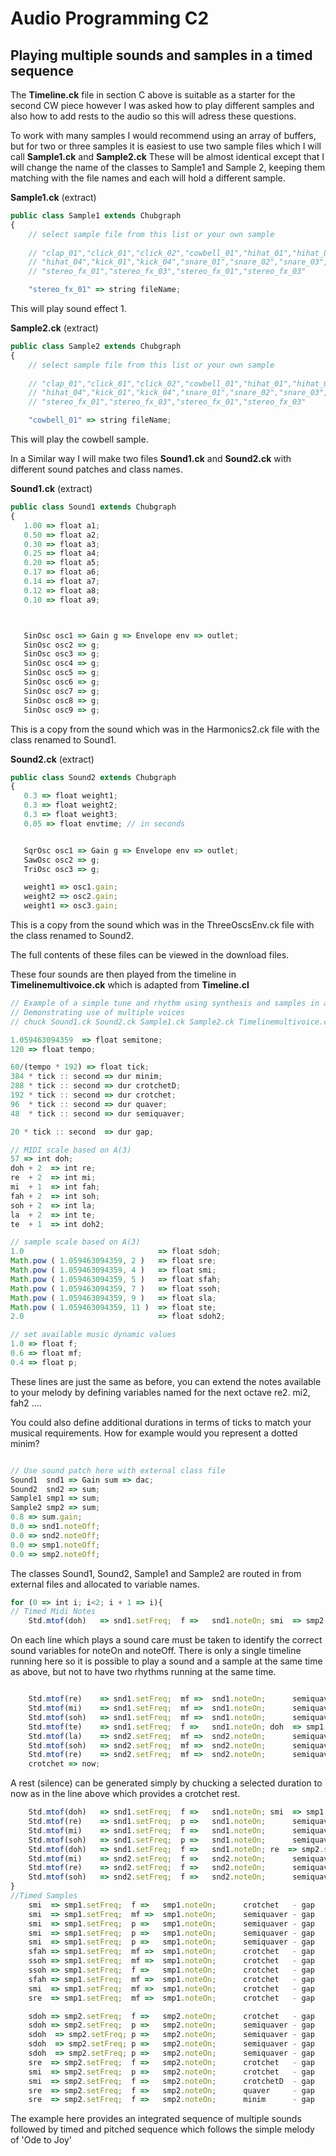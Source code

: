 # Audio Programming C2
## Playing multiple sounds and samples in a timed sequence

 The **Timeline.ck** file in section C above is suitable as a starter for the second CW piece however I was asked how to play different samples and also how to add rests to the audio so this will adress these questions.

 To work with many samples I would recommend using an array of buffers, but for two or three samples it is easiest to use two sample files which I will call **Sample1.ck** and **Sample2.ck** These will be almost identical except that I will change the name of the classes to Sample1 and Sample 2, keeping them matching with the file names and each will hold a different sample.

**Sample1.ck** (extract)

```javascript
public class Sample1 extends Chubgraph
{
    // select sample file from this list or your own sample
 
    // "clap_01","click_01","click_02","cowbell_01","hihat_01","hihat_02",
    // "hihat_04","kick_01","kick_04","snare_01","snare_02","snare_03",
    // "stereo_fx_01","stereo_fx_03","stereo_fx_01","stereo_fx_03"

    "stereo_fx_01" => string fileName;
```
This will play sound effect 1.

**Sample2.ck** (extract)

```javascript
public class Sample2 extends Chubgraph
{
    // select sample file from this list or your own sample
 
    // "clap_01","click_01","click_02","cowbell_01","hihat_01","hihat_02",
    // "hihat_04","kick_01","kick_04","snare_01","snare_02","snare_03",
    // "stereo_fx_01","stereo_fx_03","stereo_fx_01","stereo_fx_03"

    "cowbell_01" => string fileName;
```

This will play the cowbell sample.

In a Similar way I will make two files **Sound1.ck** and **Sound2.ck** with different sound patches and class names.


**Sound1.ck** (extract)

```javascript
public class Sound1 extends Chubgraph
{
   1.00 => float a1;  
   0.50 => float a2;
   0.30 => float a3;
   0.25 => float a4;
   0.20 => float a5;
   0.17 => float a6;
   0.14 => float a7;
   0.12 => float a8;
   0.10 => float a9;



   SinOsc osc1 => Gain g => Envelope env => outlet;
   SinOsc osc2 => g;
   SinOsc osc3 => g;
   SinOsc osc4 => g;
   SinOsc osc5 => g;
   SinOsc osc6 => g;
   SinOsc osc7 => g;
   SinOsc osc8 => g;
   SinOsc osc9 => g;
```

This is a copy from the sound which was in the Harmonics2.ck file with the class renamed to Sound1.

**Sound2.ck** (extract)

```javascript
public class Sound2 extends Chubgraph
{
   0.3 => float weight1;
   0.3 => float weight2;
   0.3 => float weight3;
   0.05 => float envtime; // in seconds


   SqrOsc osc1 => Gain g => Envelope env => outlet;
   SawOsc osc2 => g;
   TriOsc osc3 => g;

   weight1 => osc1.gain;
   weight2 => osc2.gain;
   weight1 => osc3.gain;
```

This is a copy from the sound which was in the ThreeOscsEnv.ck file with the class renamed to Sound2.

The full contents of these files can be viewed in the download files.

These four sounds are then played from the timeline in **Timelinemultivoice.ck** which is adapted from **Timeline.cl**

```javascript
// Example of a simple tune and rhythm using synthesis and samples in a timeline. 
// Demonstrating use of multiple voices
// chuck Sound1.ck Sound2.ck Sample1.ck Sample2.ck Timelinemultivoice.ck

1.059463094359  => float semitone;
120 => float tempo;

60/(tempo * 192) => float tick;
384 * tick :: second => dur minim;
288 * tick :: second => dur crotchetD;
192 * tick :: second => dur crotchet;
96  * tick :: second => dur quaver;
48  * tick :: second => dur semiquaver;

20 * tick :: second  => dur gap;

// MIDI scale based on A(3)
57 => int doh; 
doh + 2  => int re;
re  + 2  => int mi;
mi  + 1  => int fah;
fah + 2  => int soh;
soh + 2  => int la;
la  + 2  => int te;
te  + 1  => int doh2;

// sample scale based on A(3)
1.0                              => float sdoh; 
Math.pow ( 1.059463094359, 2 )   => float sre;
Math.pow ( 1.059463094359, 4 )   => float smi;
Math.pow ( 1.059463094359, 5 )   => float sfah;
Math.pow ( 1.059463094359, 7 )   => float ssoh;
Math.pow ( 1.059463094359, 9 )   => float sla;
Math.pow ( 1.059463094359, 11 )  => float ste;
2.0                              => float sdoh2;

// set available music dynamic values
1.0 => float f;
0.6 => float mf;
0.4 => float p;

```
 These lines are just the same as before, you can extend the notes available to your melody by defining variables named for the next octave re2. mi2, fah2 ....

 You could also define additional durations in terms of ticks to match your musical requirements.  How for example would you represent a dotted minim?

```javascript

// Use sound patch here with external class file
Sound1  snd1 => Gain sum => dac;
Sound2  snd2 => sum;
Sample1 smp1 => sum;
Sample2 smp2 => sum;
0.8 => sum.gain;
0.0 => snd1.noteOff;
0.0 => snd2.noteOff;
0.0 => smp1.noteOff;
0.0 => smp2.noteOff;
```
The classes Sound1, Sound2, Sample1 and Sample2 are routed in from external files and allocated to variable names.


```javascript
for (0 => int i; i<2; i + 1 => i){
// Timed Midi Notes
    Std.mtof(doh)   => snd1.setFreq;  f =>   snd1.noteOn; smi  => smp2.setFreq;  f => smp2.noteOn ;     semiquaver  - gap   => now;  0.0 => snd1.noteOff;  0.0 => smp2.noteOff; gap   => now;

```
On each line which plays a sound care must be taken to identify the correct sound variables for noteOn and noteOff.  There is only a single timeline running here so it is possible to play a sound and a sample at the same time as above, but not to have two rhythms running at the same time.

```javascript

    Std.mtof(re)    => snd1.setFreq;  mf =>  snd1.noteOn;      semiquaver  - gap   => now; 0.0 => snd1.noteOff; gap   => now;
    Std.mtof(mi)    => snd1.setFreq;  mf =>  snd1.noteOn;      semiquaver  - gap   => now; 0.0 => snd1.noteOff; gap   => now; 
    Std.mtof(soh)   => snd1.setFreq;  mf =>  snd1.noteOn;      semiquaver  - gap   => now; 0.0 => snd1.noteOff; gap   => now;
    Std.mtof(te)    => snd1.setFreq;  f =>   snd1.noteOn; doh  => smp1.setFreq;  f => smp2.noteOn  ;     semiquaver  - gap   => now; 0.0 => snd1.noteOff; 0.0 => smp2.noteOff;gap   => now; 
    Std.mtof(la)    => snd2.setFreq;  mf =>  snd2.noteOn;      semiquaver  - gap   => now; 0.0 => snd2.noteOff; gap   => now;
    Std.mtof(soh)   => snd2.setFreq;  mf =>  snd2.noteOn;      semiquaver  - gap   => now; 0.0 => snd2.noteOff; gap   => now; 
    Std.mtof(re)    => snd2.setFreq;  mf =>  snd2.noteOn;      semiquaver  - gap   => now; 0.0 => snd2.noteOff; gap   => now; 
    crotchet => now;
```
A rest (silence) can be generated simply by chucking a selected duration to now as in the line above which provides a crotchet rest.

```javascript    
    Std.mtof(doh)   => snd1.setFreq;  f =>   snd1.noteOn; smi  => smp1.setFreq;  f => smp1.noteOn  ;     semiquaver  - gap   => now; 0.0 => snd1.noteOff; 0.0 => smp1.noteOff;gap   => now; 
    Std.mtof(re)    => snd1.setFreq;  p =>   snd1.noteOn;      semiquaver  - gap   => now; 0.0 => snd1.noteOff; gap   => now; 
    Std.mtof(mi)    => snd1.setFreq;  f =>   snd1.noteOn;      semiquaver - gap   => now; 0.0 => snd1.noteOff; gap   => now;
    Std.mtof(soh)   => snd1.setFreq;  p =>   snd1.noteOn;      semiquaver  - gap   => now; 0.0 => snd1.noteOff; gap   => now; 
    Std.mtof(doh)   => snd1.setFreq;  f =>   snd1.noteOn; re  => smp2.setFreq;  f => smp2.noteOn   ;     semiquaver - gap   => now; 0.0 => snd1.noteOff; 0.0 => smp2.noteOff;gap   => now; 
    Std.mtof(mi)    => snd2.setFreq;  f =>   snd2.noteOn;      semiquaver    - gap   => now; 0.0 => snd2.noteOff; gap   => now; 
    Std.mtof(re)    => snd2.setFreq;  f =>   snd2.noteOn;      semiquaver     - gap   => now; 0.0 => snd2.noteOff; gap   => now; 
    Std.mtof(soh)   => snd2.setFreq;  f =>   snd2.noteOn;      semiquaver   - gap   => now; 0.0 => snd2.noteOff; gap   => now; 
}
//Timed Samples
    smi  => smp1.setFreq;  f =>   smp1.noteOn;      crotchet   - gap   => now; 0.0 => smp1.noteOff; gap   => now;
    smi  => smp1.setFreq;  mf =>  smp1.noteOn;      semiquaver - gap   => now; 0.0 => smp1.noteOff; gap   => now;
    smi  => smp1.setFreq;  p =>   smp1.noteOn;      semiquaver - gap   => now; 0.0 => smp1.noteOff; gap   => now;
    smi  => smp1.setFreq;  p =>   smp1.noteOn;      semiquaver - gap   => now; 0.0 => smp1.noteOff; gap   => now;
    smi  => smp1.setFreq;  p =>   smp1.noteOn;      semiquaver - gap   => now; 0.0 => smp1.noteOff; gap   => now;
    sfah => smp1.setFreq;  mf =>  smp1.noteOn;      crotchet   - gap   => now; 0.0 => smp1.noteOff; gap   => now; 
    ssoh => smp1.setFreq;  mf =>  smp1.noteOn;      crotchet   - gap   => now; 0.0 => smp1.noteOff; gap   => now;
    ssoh => smp1.setFreq;  f =>   smp1.noteOn;      crotchet   - gap   => now; 0.0 => smp1.noteOff; gap   => now; 
    sfah => smp1.setFreq;  mf =>  smp1.noteOn;      crotchet   - gap   => now; 0.0 => smp1.noteOff; gap   => now;
    smi  => smp1.setFreq;  mf =>  smp1.noteOn;      crotchet   - gap   => now; 0.0 => smp1.noteOff; gap   => now; 
    sre  => smp1.setFreq;  mf =>  smp1.noteOn;      crotchet   - gap   => now; 0.0 => smp1.noteOff; gap   => now; 

    sdoh => smp2.setFreq;  f =>   smp2.noteOn;      crotchet   - gap   => now; 0.0 => smp2.noteOff; gap   => now; 
    sdoh => smp2.setFreq;  p =>   smp2.noteOn;      semiquaver - gap   => now; 0.0 => smp2.noteOff; gap   => now; 
    sdoh  => smp2.setFreq; p =>   smp2.noteOn;      semiquaver - gap   => now; 0.0 => smp2.noteOff; gap   => now;
    sdoh  => smp2.setFreq; p =>   smp2.noteOn;      semiquaver - gap   => now; 0.0 => smp2.noteOff; gap   => now;
    sdoh  => smp2.setFreq; p =>   smp2.noteOn;      semiquaver - gap   => now; 0.0 => smp2.noteOff; gap   => now;
    sre  => smp2.setFreq;  f =>   smp2.noteOn;      crotchet   - gap   => now; 0.0 => smp2.noteOff; gap   => now;
    smi  => smp2.setFreq;  p =>   smp2.noteOn;      crotchet   - gap   => now; 0.0 => smp2.noteOff; gap   => now; 
    smi  => smp2.setFreq;  f =>   smp2.noteOn;      crotchetD  - gap   => now; 0.0 => smp2.noteOff; gap   => now; 
    sre  => smp2.setFreq;  f =>   smp2.noteOn;      quaver     - gap   => now; 0.0 => smp2.noteOff; gap   => now; 
    sre  => smp2.setFreq;  f =>   smp2.noteOn;      minim      - gap   => now; 0.0 => smp2.noteOff; gap   => now; 
```




The example here provides an integrated sequence of multiple sounds followed by timed and pitched sequence which follows the simple melody of 'Ode to Joy'

 